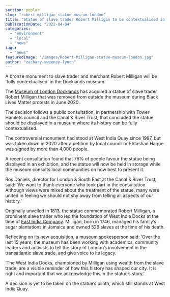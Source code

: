 ```yaml
---
section: poplar
slug: "robert-milligan-statue-museum-london"
title: "Statue of slave trader Robert Milligan to be contextualised in Museum of London following removal"
publicationDate: "2022-04-04"
categories: 
  - "environment"
  - "local"
  - "news"
tags: 
  - "news"
featuredImage: "/images/Robert-Milligan-statue-museum-london.jpg"
author: "zachary-sweeney-lynch"
---
```


A bronze monument to slave trader and merchant Robert Milligan will be ‘fully contextualised’ in the Docklands museum.

The [Museum of London Docklands](https://www.museumoflondon.org.uk/museum-london-docklands) has acquired a statue of slave trader Robert Milligan that was removed from outside the museum during Black Lives Matter protests in June 2020.

The decision follows a public consultation, in partnership with Tower Hamlets council and the Canal & River Trust, that concluded the statue should be displayed in a museum where its history can be fully contextualised.

The controversial monument had stood at West India Quay since 1997, but was taken down in 2020 after a petition by local councillor Ehtashan Haque was signed by more than 4,000 people. 

A recent consultation found that 76% of people favour the statue being displayed in an exhibition, and the statue will now be held in storage while the museum consults local communities on how best to present it.

Ros Daniels, director for London & South East at the Canal & River Trust, said: ‘We want to thank everyone who took part in the consultation. Although views were mixed about the treatment of the statue, many were united in feeling we should not shy away from telling all aspects of our history.’

Originally unveiled in 1813, the statue commemorated Robert Milligan, a prominent slave trader who led the foundation of West India Docks at the time of [East India Company](https://poplarlondon.co.uk/east-india-company-poplar-almshouses-history/). Milligan, born in 1746, managed his family’s sugar plantations in Jamaica and owned 526 slaves at the time of his death.

Reflecting on its new acquisition, a museum spokesperson said: ‘Over the last 15 years, the museum has been working with academics, community leaders and activists to tell the story of London’s involvement in the transatlantic slave trade, and give voice to its legacy.

‘The West India Docks, championed by Milligan using wealth from the slave trade, are a visible reminder of how this history has shaped our city. It is right and important that we acknowledge this in the statue’s story.’ 

A decision is yet to be taken on the statue’s plinth, which still stands at West India Quay.
